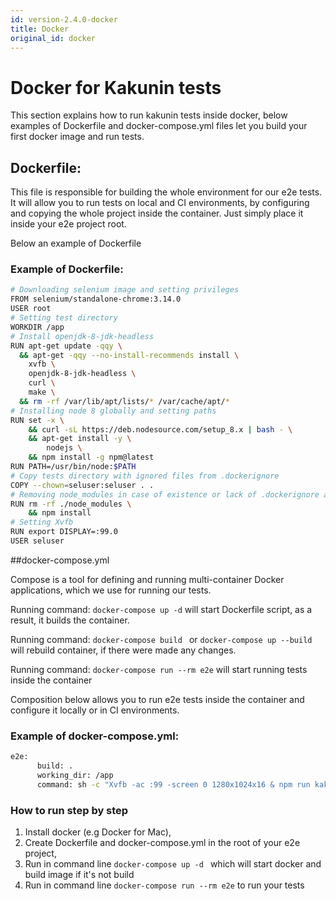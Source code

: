 ```yaml
---
id: version-2.4.0-docker
title: Docker
original_id: docker
---
```


# Docker for Kakunin tests

This section explains how to run kakunin tests inside docker, below examples of Dockerfile
and docker-compose.yml files let you build your first docker image and run tests.

## Dockerfile:

This file is responsible for building the whole environment for our e2e tests.
It will allow you to run tests on local and CI environments, 
by configuring and copying the whole project inside the container.
Just simply place it inside your e2e project root.

Below an example of Dockerfile

### Example of Dockerfile:
```bash
# Downloading selenium image and setting privileges
FROM selenium/standalone-chrome:3.14.0
USER root
# Setting test directory
WORKDIR /app
# Install openjdk-8-jdk-headless
RUN apt-get update -qqy \
  && apt-get -qqy --no-install-recommends install \
    xvfb \
    openjdk-8-jdk-headless \
    curl \
    make \
  && rm -rf /var/lib/apt/lists/* /var/cache/apt/*
# Installing node 8 globally and setting paths
RUN set -x \
    && curl -sL https://deb.nodesource.com/setup_8.x | bash - \
    && apt-get install -y \
        nodejs \
    && npm install -g npm@latest
RUN PATH=/usr/bin/node:$PATH
# Copy tests directory with ignored files from .dockerignore
COPY --chown=seluser:seluser . .
# Removing node_modules in case of existence or lack of .dockerignore and installing from package.json
RUN rm -rf ./node_modules \
    && npm install
# Setting Xvfb
RUN export DISPLAY=:99.0
USER seluser
```

##docker-compose.yml

Compose is a tool for defining and running multi-container Docker applications, which we use
for running our tests.

Running command: ``docker-compose up -d`` will start Dockerfile script, as a result, it builds the container.
 
Running command: ``docker-compose build `` or ``docker-compose up --build`` will 
rebuild container, if there were made any changes.
 
Running command: ``docker-compose run --rm e2e`` will start running tests inside the container


Composition below allows you to run e2e tests inside the container and configure it locally or
in CI environments.


### Example of docker-compose.yml:
```bash
e2e:
      build: .
      working_dir: /app
      command: sh -c "Xvfb -ac :99 -screen 0 1280x1024x16 & npm run kakunin"
```

### How to run step by step
1. Install docker (e.g Docker for Mac),
2. Create Dockerfile and docker-compose.yml in the root of your e2e project,
3. Run in command line `docker-compose up -d ` which will start docker and build image
 if it's not build
4. Run in command line `docker-compose run --rm e2e` to run your tests

